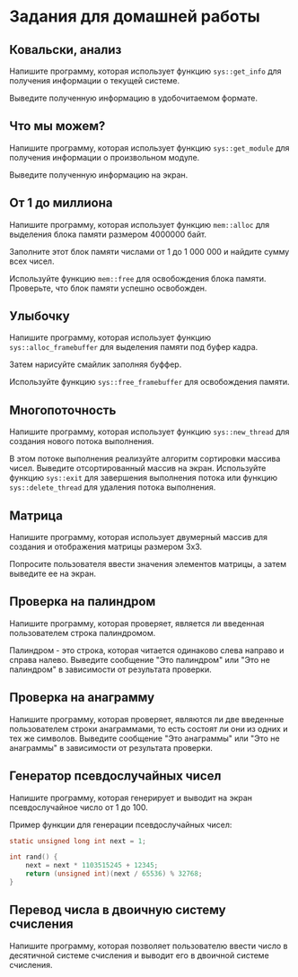 # Задания для домашней работы

## Ковальски, анализ

Напишите программу, которая использует функцию `sys::get_info` для получения информации о текущей системе. 

Выведите полученную информацию в удобочитаемом формате.

## Что мы можем?

Напишите программу, которая использует функцию `sys::get_module` для получения информации о произвольном модуле. 

Выведите полученную информацию на экран.

## От 1 до миллиона

Напишите программу, которая использует функцию `mem::alloc` для выделения блока памяти размером 4000000 байт. 

Заполните этот блок памяти числами от 1 до 1 000 000 и найдите сумму всех чисел.

Используйте функцию `mem::free` для освобождения блока памяти. Проверьте, что блок памяти успешно освобожден.

## Улыбочку

Напишите программу, которая использует функцию `sys::alloc_framebuffer` для выделения памяти под буфер кадра. 

Затем нарисуйте смайлик заполняя буффер.

Используйте функцию `sys::free_framebuffer` для освобождения памяти.

## Многопоточность

Напишите программу, которая использует функцию `sys::new_thread` для создания нового потока выполнения. 

В этом потоке выполнения реализуйте алгоритм сортировки массива чисел. Выведите отсортированный массив на экран. Используйте функцию `sys::exit` для завершения выполнения потока или функцию `sys::delete_thread` для удаления потока выполнения.

## Матрица

Напишите программу, которая использует двумерный массив для создания и отображения матрицы размером 3x3. 

Попросите пользователя ввести значения элементов матрицы, а затем выведите ее на экран.

## Проверка на палиндром

Напишите программу, которая проверяет, является ли введенная пользователем строка палиндромом. 

Палиндром - это строка, которая читается одинаково слева направо и справа налево. Выведите сообщение "Это палиндром" или "Это не палиндром" в зависимости от результата проверки.

## Проверка на анаграмму

Напишите программу, которая проверяет, являются ли две введенные пользователем строки анаграммами, то есть состоят ли они из одних и тех же символов. Выведите сообщение "Это анаграммы" или "Это не анаграммы" в зависимости от результата проверки.

## Генератор псевдослучайных чисел

Напишите программу, которая генерирует и выводит на экран псевдослучайное число от 1 до 100.

Пример функции для генерации псевдослучайных чисел:

```C
static unsigned long int next = 1;

int rand() {
    next = next * 1103515245 + 12345;
    return (unsigned int)(next / 65536) % 32768;
}
```

## Перевод числа в двоичную систему счисления

Напишите программу, которая позволяет пользователю ввести число в десятичной системе счисления и выводит его в двоичной системе счисления.
